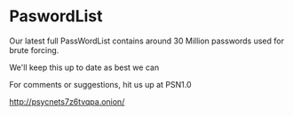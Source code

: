 # PaswordList
Our latest full PassWordList contains around 30 Million passwords used for brute forcing.

We'll keep this up to date as best we can

For comments or suggestions, hit us up at PSN1.0

http://psycnets7z6tvqpa.onion/

